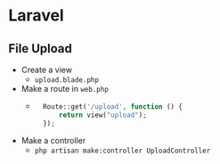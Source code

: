 # Laravel
## File Upload
- Create a view
    - `upload.blade.php`
- Make a route in `web.php`
    - ~~~php
        Route::get('/upload', function () {
            return view("upload");
        });
      ~~~
- Make a controller
    - `php artisan make:controller UploadController`